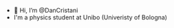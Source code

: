 - 👋 Hi, I’m @DanCristani
- I'm a physics student at Unibo (Univeristy of Bologna)

<!---
DanCristani/DanCristani is a ✨ special ✨ repository because its `README.md` (this file) appears on your GitHub profile.
You can click the Preview link to take a look at your changes.
--->
